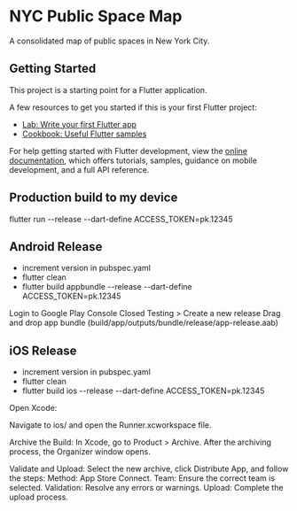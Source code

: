 # NYC Public Space Map

A consolidated map of public spaces in New York City.

## Getting Started

This project is a starting point for a Flutter application.

A few resources to get you started if this is your first Flutter project:

- [Lab: Write your first Flutter app](https://docs.flutter.dev/get-started/codelab)
- [Cookbook: Useful Flutter samples](https://docs.flutter.dev/cookbook)

For help getting started with Flutter development, view the
[online documentation](https://docs.flutter.dev/), which offers tutorials,
samples, guidance on mobile development, and a full API reference.

## Production build to my device

flutter run --release --dart-define ACCESS_TOKEN=pk.12345


## Android Release

- increment version in pubspec.yaml
- flutter clean
- flutter build appbundle --release --dart-define ACCESS_TOKEN=pk.12345

Login to Google Play Console
Closed Testing > Create a new release
Drag and drop app bundle (build/app/outputs/bundle/release/app-release.aab)



## iOS Release

- increment version in pubspec.yaml
- flutter clean
- flutter build ios --release --dart-define ACCESS_TOKEN=pk.12345

Open Xcode:

Navigate to ios/ and open the Runner.xcworkspace file.

Archive the Build:
    In Xcode, go to Product > Archive.
    After the archiving process, the Organizer window opens.

Validate and Upload:
    Select the new archive, click Distribute App, and follow the steps:
    Method: App Store Connect.
    Team: Ensure the correct team is selected.
    Validation: Resolve any errors or warnings.
    Upload: Complete the upload process.